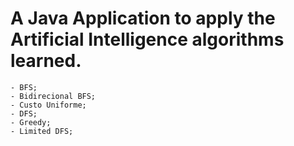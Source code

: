 # A Java Application to apply the Artificial Intelligence algorithms learned.

    - BFS;
    - Bidirecional BFS;
    - Custo Uniforme;
    - DFS;
    - Greedy;
    - Limited DFS;
